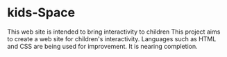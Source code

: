 # kids-Space
This web site is intended to bring interactivity to children
This project aims to create a web site for children's interactivity.
Languages ​​such as HTML and CSS are being used for improvement.
It is nearing completion.
